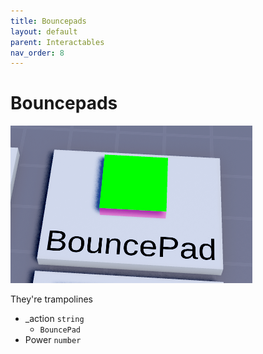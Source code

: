 ```yaml
---
title: Bouncepads
layout: default
parent: Interactables
nav_order: 8
---
```

# Bouncepads
![](../../../../assets/images/kit_bouncepad.png)

They're trampolines

- _action `string`
    - `BouncePad`
- Power `number`
